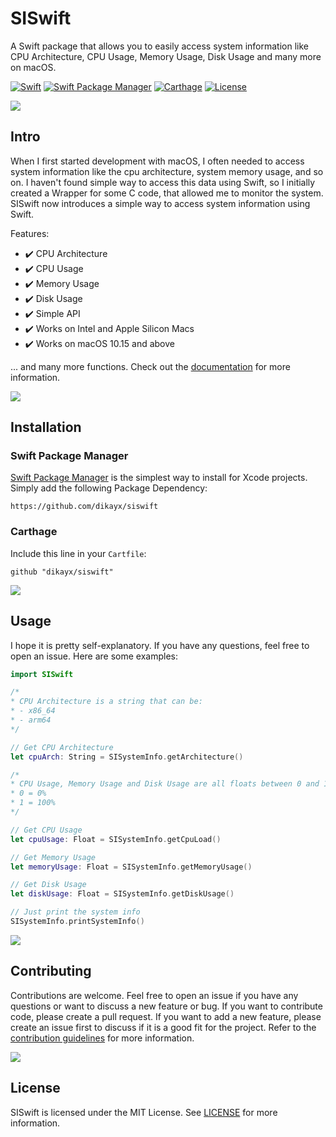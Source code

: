 # SISwift

A Swift package that allows you to easily access system information like CPU Architecture, CPU Usage, Memory Usage, Disk Usage and many more on macOS.

[![Swift](https://img.shields.io/badge/Swift-5.3-orange.svg)](https://swift.org)
[![Swift Package Manager](https://img.shields.io/badge/Swift%20Package%20Manager-compatible-brightgreen.svg)](https://swift.org/package-manager)
[![Carthage](https://img.shields.io/badge/Carthage-compatible-brightgreen.svg)](https://github.com/Carthage/Carthage)
[![License](https://img.shields.io/badge/License-MIT-blue.svg)](LICENSE)

<img src="https://raw.githubusercontent.com/andreasbm/readme/master/assets/lines/solar.png">

## Intro

When I first started development with macOS, I often needed to access system information like the cpu architecture, system memory usage, and so on. I haven't found simple way to access this data using Swift, so I initially created a Wrapper for some C code, that allowed me to monitor the system. SISwift now introduces a simple way to access system information using Swift.

Features:

-   ✔️ CPU Architecture
-   ✔️ CPU Usage
-   ✔️ Memory Usage
-   ✔️ Disk Usage
-   ✔️ Simple API
-   ✔️ Works on Intel and Apple Silicon Macs
-   ✔️ Works on macOS 10.15 and above

... and many more functions. Check out the [documentation](Docs/Documentation.md) for more information.

<img src="https://raw.githubusercontent.com/andreasbm/readme/master/assets/lines/solar.png">

## Installation

### Swift Package Manager

[Swift Package Manager](https://swift.org/package-manager/) is the simplest way to install for Xcode projects. Simply add the following Package Dependency:

```
https://github.com/dikayx/siswift
```

### Carthage

Include this line in your `Cartfile`:

```
github "dikayx/siswift"
```

<img src="https://raw.githubusercontent.com/andreasbm/readme/master/assets/lines/solar.png">

## Usage

I hope it is pretty self-explanatory. If you have any questions, feel free to open an issue. Here are some examples:

```swift
import SISwift

/*
* CPU Architecture is a string that can be:
* - x86_64
* - arm64
*/

// Get CPU Architecture
let cpuArch: String = SISystemInfo.getArchitecture()

/*
* CPU Usage, Memory Usage and Disk Usage are all floats between 0 and 1
* 0 = 0%
* 1 = 100%
*/

// Get CPU Usage
let cpuUsage: Float = SISystemInfo.getCpuLoad()

// Get Memory Usage
let memoryUsage: Float = SISystemInfo.getMemoryUsage()

// Get Disk Usage
let diskUsage: Float = SISystemInfo.getDiskUsage()

// Just print the system info
SISystemInfo.printSystemInfo()
```

<img src="https://raw.githubusercontent.com/andreasbm/readme/master/assets/lines/solar.png">

## Contributing

Contributions are welcome. Feel free to open an issue if you have any questions or want to discuss a new feature or bug. If you want to contribute code, please create a pull request. If you want to add a new feature, please create an issue first to discuss if it is a good fit for the project. Refer to the [contribution guidelines](CONTRIBUTING.md) for more information.

<img src="https://raw.githubusercontent.com/andreasbm/readme/master/assets/lines/solar.png">

## License

SISwift is licensed under the MIT License. See [LICENSE](LICENSE) for more information.
